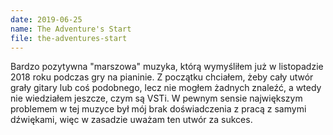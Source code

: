```yaml
---
date: 2019-06-25
name: The Adventure's Start
file: the-adventures-start
---
```


Bardzo pozytywna "marszowa" muzyka, którą wymyśliłem już w listopadzie 2018 roku podczas gry na pianinie. Z początku chciałem, żeby cały utwór grały gitary lub coś podobnego, lecz nie mogłem żadnych znaleźć, a wtedy nie wiedziałem jeszcze, czym są VSTi. W pewnym sensie największym problemem w tej muzyce był mój brak doświadczenia z pracą z samymi dźwiękami, więc w zasadzie uważam ten utwór za sukces.